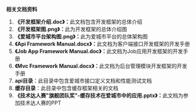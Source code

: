 <B>相关文档资料</B>
<ol>
<li><B>《开发框架介绍.doc》：</B>此文档包含开发框架的总体介绍</li>
<li><B>《开发框架图.png》：</B>此为开发框架的总体介绍图</li>
<li><B>《爱城市平台架构图.png》：</B>此为爱城市平台的总体架构图</li>
<li><B>《Api Framework Manual.docx》：</B>此文档为客户端接口开发框架的开发手册</li> 
<li><B>《Job App Framework Manual.doc》：</B>此文档为Job应用开发框架的开发手册</li>
<li><B>《Mvc Framework Manual.docx》：</B>此文档为后台管理模块开发框架的开发手册</li>
<li><B>api目录</B>：此目录中包含爱城市接口定义文档和性能测试文档</li>
<li><B>缓存目录</B>：此目录中包含缓存框架相关的文档</li>
<li><B>《技术达人赛"旗舰团队奖"-缓存技术在爱城市中的应用.pptx》：</B>此文档为参加技术达人赛的PPT</li>
</ol>


